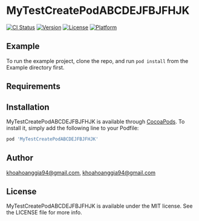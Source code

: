 # MyTestCreatePodABCDEJFBJFHJK

[![CI Status](https://img.shields.io/travis/khoahoanggia94@gmail.com/MyTestCreatePodABCDEJFBJFHJK.svg?style=flat)](https://travis-ci.org/khoahoanggia94@gmail.com/MyTestCreatePodABCDEJFBJFHJK)
[![Version](https://img.shields.io/cocoapods/v/MyTestCreatePodABCDEJFBJFHJK.svg?style=flat)](https://cocoapods.org/pods/MyTestCreatePodABCDEJFBJFHJK)
[![License](https://img.shields.io/cocoapods/l/MyTestCreatePodABCDEJFBJFHJK.svg?style=flat)](https://cocoapods.org/pods/MyTestCreatePodABCDEJFBJFHJK)
[![Platform](https://img.shields.io/cocoapods/p/MyTestCreatePodABCDEJFBJFHJK.svg?style=flat)](https://cocoapods.org/pods/MyTestCreatePodABCDEJFBJFHJK)

## Example

To run the example project, clone the repo, and run `pod install` from the Example directory first.

## Requirements

## Installation

MyTestCreatePodABCDEJFBJFHJK is available through [CocoaPods](https://cocoapods.org). To install
it, simply add the following line to your Podfile:

```ruby
pod 'MyTestCreatePodABCDEJFBJFHJK'
```

## Author

khoahoanggia94@gmail.com, khoahoanggia94@gmail.com

## License

MyTestCreatePodABCDEJFBJFHJK is available under the MIT license. See the LICENSE file for more info.
